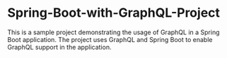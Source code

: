 # Spring-Boot-with-GraphQL-Project
This is a sample project demonstrating the usage of GraphQL in a Spring Boot application. The project uses GraphQL  and Spring Boot to enable GraphQL support in the application.
